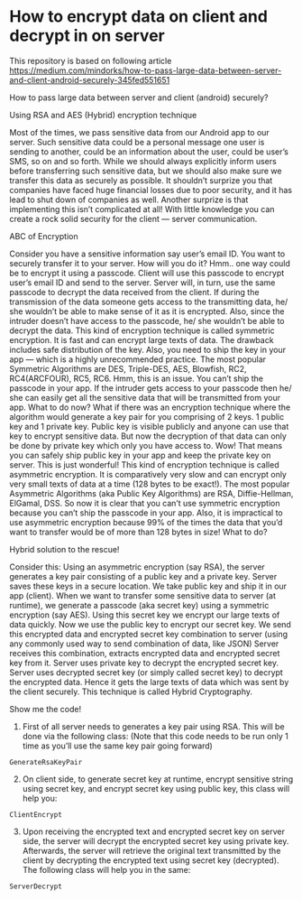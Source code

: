 # How to encrypt data on client and decrypt in on server

This repository is based on following article https://medium.com/mindorks/how-to-pass-large-data-between-server-and-client-android-securely-345fed551651

How to pass large data between server and client (android) securely?

Using RSA and AES (Hybrid) encryption technique

Most of the times, we pass sensitive data from our Android app to our server. Such sensitive data could be a personal message one user is sending to another, could be an information about the user, could be user’s SMS, so on and so forth. While we should always explicitly inform users before transferring such sensitive data, but we should also make sure we transfer this data as securely as possible.
It shouldn’t surprize you that companies have faced huge financial losses due to poor security, and it has lead to shut down of companies as well. Another surprize is that implementing this isn’t complicated at all! With little knowledge you can create a rock solid security for the client — server communication.

ABC of Encryption

Consider you have a sensitive information say user’s email ID. You want to securely transfer it to your server. How will you do it? Hmm.. one way could be to encrypt it using a passcode. Client will use this passcode to encrypt user’s email ID and send to the server. Server will, in turn, use the same passcode to decrypt the data received from the client. If during the transmission of the data someone gets access to the transmitting data, he/ she wouldn’t be able to make sense of it as it is encrypted. Also, since the intruder doesn’t have access to the passcode, he/ she wouldn’t be able to decrypt the data.
This kind of encryption technique is called symmetric encryption. It is fast and can encrypt large texts of data. The drawback includes safe distribution of the key. Also, you need to ship the key in your app — which is a highly unrecommended practice. The most popular Symmetric Algorithms are DES, Triple-DES, AES, Blowfish, RC2, RC4(ARCFOUR), RC5, RC6.
Hmm, this is an issue. You can’t ship the passcode in your app. If the intruder gets access to your passcode then he/ she can easily get all the sensitive data that will be transmitted from your app.
What to do now? What if there was an encryption technique where the algorithm would generate a key pair for you comprising of 2 keys. 1 public key and 1 private key. Public key is visible publicly and anyone can use that key to encrypt sensitive data. But now the decryption of that data can only be done by private key which only you have access to. Wow! That means you can safely ship public key in your app and keep the private key on server. This is just wonderful!
This kind of encryption technique is called asymmetric encryption. It is comparatively very slow and can encrypt only very small texts of data at a time (128 bytes to be exact!). The most popular Asymmetric Algorithms (aka Public Key Algorithms) are RSA, Diffie-Hellman, ElGamal, DSS.
So now it is clear that you can’t use symmetric encryption because you can’t ship the passcode in your app. Also, it is impractical to use asymmetric encryption because 99% of the times the data that you’d want to transfer would be of more than 128 bytes in size! What to do?

Hybrid solution to the rescue!

Consider this:
Using an asymmetric encryption (say RSA), the server generates a key pair consisting of a public key and a private key.
Server saves these keys in a secure location.
We take public key and ship it in our app (client).
When we want to transfer some sensitive data to server (at runtime), we generate a passcode (aka secret key) using a symmetric encryption (say AES).
Using this secret key we encrypt our large texts of data quickly.
Now we use the public key to encrypt our secret key.
We send this encrypted data and encrypted secret key combination to server (using any commonly used way to send combination of data, like JSON)
Server receives this combination, extracts encrypted data and encrypted secret key from it.
Server uses private key to decrypt the encrypted secret key.
Server uses decrypted secret key (or simply called secret key) to decrypt the encrypted data. Hence it gets the large texts of data which was sent by the client securely.
This technique is called Hybrid Cryptography.

Show me the code!

1. First of all server needs to generates a key pair using RSA. This will be done via the following class: (Note that this code needs to be run only 1 time as you’ll use the same key pair going forward)

`GenerateRsaKeyPair`

2. On client side, to generate secret key at runtime, encrypt sensitive string using secret key, and encrypt secret key using public key, this class will help you:

`ClientEncrypt`

3. Upon receiving the encrypted text and encrypted secret key on server side, the server will decrypt the encrypted secret key using private key. Afterwards, the server will retrieve the original text transmitted by the client by decrypting the encrypted text using secret key (decrypted). The following class will help you in the same:

`ServerDecrypt`
